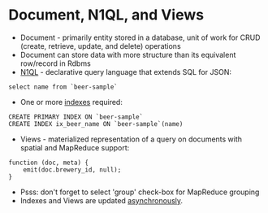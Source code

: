 # Document, N1QL, and Views #

* Document - primarily entity stored in a database, unit of work for CRUD (create, retrieve, update, and delete) operations
* Document can store data with more structure than its equivalent row/record in Rdbms
* <a href="http://www.couchbase.com/n1ql" target="_blank">N1QL</a> - declarative query language that extends SQL for JSON:  
```
select name from `beer-sample`
```
* One or more <a href="http://developer.couchbase.com/documentation/server/current/n1ql/n1ql-language-reference/createprimaryindex.html" target="_blank">indexes</a> required:  
```
CREATE PRIMARY INDEX ON `beer-sample`
CREATE INDEX ix_beer_name ON `beer-sample`(name)
```
* Views - materialized representation of a query on documents with spatial and MapReduce support:  
```
function (doc, meta) {
	emit(doc.brewery_id, null);
}
```
* Psss: don't forget to select 'group' check-box for MapReduce grouping
* Indexes and Views are updated <a href="http://developer.couchbase.com/documentation/server/4.5/developer-guide/query-consistency.html" target="_blank">asynchronously</a>. 
